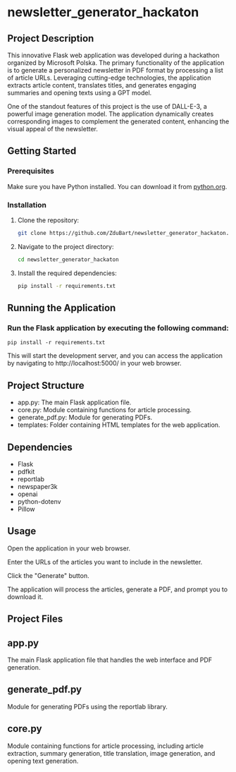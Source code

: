 # newsletter_generator_hackaton

## Project Description

This innovative Flask web application was developed during a hackathon organized by Microsoft Polska. The primary functionality of the application is to generate a personalized newsletter in PDF format by processing a list of article URLs. Leveraging cutting-edge technologies, the application extracts article content, translates titles, and generates engaging summaries and opening texts using a GPT model.

One of the standout features of this project is the use of DALL-E-3, a powerful image generation model. The application dynamically creates corresponding images to complement the generated content, enhancing the visual appeal of the newsletter.
## Getting Started

### Prerequisites

Make sure you have Python installed. You can download it from [python.org](https://www.python.org/downloads/).

### Installation

1. Clone the repository:

   ```bash
   git clone https://github.com/ZduBart/newsletter_generator_hackaton.git
   
2. Navigate to the project directory:
   ```bash
   cd newsletter_generator_hackaton

3. Install the required dependencies:

    ```bash
    pip install -r requirements.txt
    ```

## Running the Application
### Run the Flask application by executing the following command:

    pip install -r requirements.txt

This will start the development server, and you can access the application by navigating to http://localhost:5000/ in your web browser.

## Project Structure
  - app.py: The main Flask application file.
  - core.py: Module containing functions for article processing.
  - generate_pdf.py: Module for generating PDFs.
  - templates: Folder containing HTML templates for the web application.
## Dependencies
  - Flask
  - pdfkit
  - reportlab
  - newspaper3k
   - openai
  - python-dotenv
  - Pillow
 ## Usage
  Open the application in your web browser.

Enter the URLs of the articles you want to include in the newsletter.

Click the "Generate" button.

The application will process the articles, generate a PDF, and prompt you to download it.

## Project Files
## app.py
The main Flask application file that handles the web interface and PDF generation.

## generate_pdf.py
Module for generating PDFs using the reportlab library.

## core.py
Module containing functions for article processing, including article extraction, summary generation, title translation, image generation, and opening text generation.






